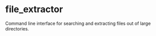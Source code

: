 # file_extractor
Command line interface for searching and extracting files out of large directories.
